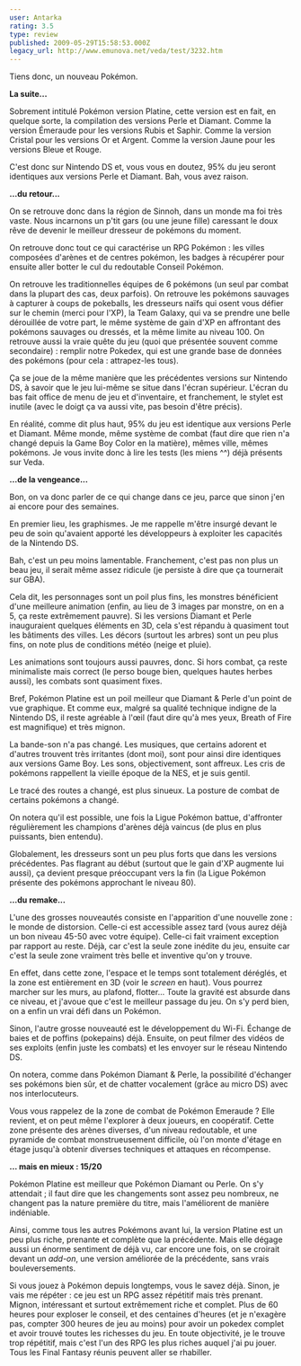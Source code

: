 ```yaml
---
user: Antarka
rating: 3.5
type: review
published: 2009-05-29T15:58:53.000Z
legacy_url: http://www.emunova.net/veda/test/3232.htm
---
```

Tiens donc, un nouveau Pokémon.  

  

**La suite...**  

  

Sobrement intitulé Pokémon version Platine, cette version est en fait, en quelque sorte, la compilation des versions Perle et Diamant. Comme la version Émeraude pour les versions Rubis et Saphir. Comme la version Cristal pour les versions Or et Argent. Comme la version Jaune pour les versions Bleue et Rouge.  

  

C'est donc sur Nintendo DS et, vous vous en doutez, 95% du jeu seront identiques aux versions Perle et Diamant. Bah, vous avez raison.  

  

**...du retour...**  

  

On se retrouve donc dans la région de Sinnoh, dans un monde ma foi très vaste. Nous incarnons un p'tit gars (ou une jeune fille) caressant le doux rêve de devenir le meilleur dresseur de pokémons du moment.  

  

On retrouve donc tout ce qui caractérise un RPG Pokémon : les villes composées d'arènes et de centres pokémon, les badges à récupérer pour ensuite aller botter le cul du redoutable Conseil Pokémon.  

  

On retrouve les traditionnelles équipes de 6 pokémons (un seul par combat dans la plupart des cas, deux parfois). On retrouve les pokémons sauvages à capturer à coups de pokeballs, les dresseurs naïfs qui osent vous défier sur le chemin (merci pour l'XP), la Team Galaxy, qui va se prendre une belle dérouillée de votre part, le même système de gain d'XP en affrontant des pokémons sauvages ou dressés, et la même limite au niveau 100\. On retrouve aussi la vraie quête du jeu (quoi que présentée souvent comme secondaire) : remplir notre Pokedex, qui est une grande base de données des pokémons (pour cela : attrapez-les tous).  

  

Ça se joue de la même manière que les précédentes versions sur Nintendo DS, à savoir que le jeu lui-même se situe dans l'écran supérieur. L'écran du bas fait office de menu de jeu et d'inventaire, et franchement, le stylet est inutile (avec le doigt ça va aussi vite, pas besoin d'être précis).  

  

En réalité, comme dit plus haut, 95% du jeu est identique aux versions Perle et Diamant. Même monde, même système de combat (faut dire que rien n'a changé depuis la Game Boy Color en la matière), mêmes ville, mêmes pokémons. Je vous invite donc à lire les tests (les miens ^^) déjà présents sur Veda.  

  

**...de la vengeance...**  

  

Bon, on va donc parler de ce qui change dans ce jeu, parce que sinon j'en ai encore pour des semaines.  

  

En premier lieu, les graphismes. Je me rappelle m'être insurgé devant le peu de soin qu'avaient apporté les développeurs à exploiter les capacités de la Nintendo DS.  

  

Bah, c'est un peu moins lamentable. Franchement, c'est pas non plus un beau jeu, il serait même assez ridicule (je persiste à dire que ça tournerait sur GBA).  

  

Cela dit, les personnages sont un poil plus fins, les monstres bénéficient d'une meilleure animation (enfin, au lieu de 3 images par monstre, on en a 5, ça reste extrêmement pauvre). Si les versions Diamant et Perle inauguraient quelques éléments en 3D, cela s'est répandu à quasiment tout les bâtiments des villes. Les décors (surtout les arbres) sont un peu plus fins, on note plus de conditions météo (neige et pluie).  

  

Les animations sont toujours aussi pauvres, donc. Si hors combat, ça reste minimaliste mais correct (le perso bouge bien, quelques hautes herbes aussi), les combats sont quasiment fixes.  

  

Bref, Pokémon Platine est un poil meilleur que Diamant & Perle d'un point de vue graphique. Et comme eux, malgré sa qualité technique indigne de la Nintendo DS, il reste agréable à l'œil (faut dire qu'à mes yeux, Breath of Fire est magnifique) et très mignon.  

  

La bande-son n'a pas changé. Les musiques, que certains adorent et d'autres trouvent très irritantes (dont moi), sont pour ainsi dire identiques aux versions Game Boy. Les sons, objectivement, sont affreux. Les cris de pokémons rappellent la vieille époque de la NES, et je suis gentil.  

  

Le tracé des routes a changé, est plus sinueux. La posture de combat de certains pokémons a changé.  

  

On notera qu'il est possible, une fois la Ligue Pokémon battue, d'affronter régulièrement les champions d'arènes déjà vaincus (de plus en plus puissants, bien entendu).  

  

Globalement, les dresseurs sont un peu plus forts que dans les versions précédentes. Pas flagrant au début (surtout que le gain d'XP augmente lui aussi), ça devient presque préoccupant vers la fin (la Ligue Pokémon présente des pokémons approchant le niveau 80).  

  

**...du remake...**  

  

L'une des grosses nouveautés consiste en l'apparition d'une nouvelle zone : le monde de distorsion. Celle-ci est accessible assez tard (vous aurez déjà un bon niveau 45-50 avec votre équipe). Celle-ci fait vraiment exception par rapport au reste. Déjà, car c'est la seule zone inédite du jeu, ensuite car c'est la seule zone vraiment très belle et inventive qu'on y trouve.  

  

En effet, dans cette zone, l'espace et le temps sont totalement déréglés, et la zone est entièrement en 3D (voir le _screen_ en haut). Vous pourrez marcher sur les murs, au plafond, flotter... Toute la gravité est absurde dans ce niveau, et j'avoue que c'est le meilleur passage du jeu. On s'y perd bien, on a enfin un vrai défi dans un Pokémon.  

  

Sinon, l'autre grosse nouveauté est le développement du Wi-Fi. Échange de baies et de poffins (pokepains) déjà. Ensuite, on peut filmer des vidéos de ses exploits (enfin juste les combats) et les envoyer sur le réseau Nintendo DS.  

  

On notera, comme dans Pokémon Diamant & Perle, la possibilité d'échanger ses pokémons bien sûr, et de chatter vocalement (grâce au micro DS) avec nos interlocuteurs.  

  

Vous vous rappelez de la zone de combat de Pokémon Emeraude ? Elle revient, et on peut même l'explorer à deux joueurs, en coopératif. Cette zone présente des arènes diverses, d'un niveau redoutable, et une pyramide de combat monstrueusement difficile, où l'on monte d'étage en étage jusqu'à obtenir diverses techniques et attaques en récompense.  

  

**... mais en mieux : 15/20**  

  

Pokémon Platine est meilleur que Pokémon Diamant ou Perle. On s'y attendait ; il faut dire que les changements sont assez peu nombreux, ne changent pas la nature première du titre, mais l'améliorent de manière indéniable.  

  

Ainsi, comme tous les autres Pokémons avant lui, la version Platine est un peu plus riche, prenante et complète que la précédente. Mais elle dégage aussi un énorme sentiment de déjà vu, car encore une fois, on se croirait devant un _add-on_, une version améliorée de la précédente, sans vrais bouleversements.  

  

Si vous jouez à Pokémon depuis longtemps, vous le savez déjà. Sinon, je vais me répéter : ce jeu est un RPG assez répétitif mais très prenant. Mignon, intéressant et surtout extrêmement riche et complet. Plus de 60 heures pour exploser le conseil, et des centaines d'heures (et je n'exagère pas, compter 300 heures de jeu au moins) pour avoir un pokedex complet et avoir trouvé toutes les richesses du jeu. En toute objectivité, je le trouve trop répétitif, mais c'est l'un des RPG les plus riches auquel j'ai pu jouer. Tous les Final Fantasy réunis peuvent aller se rhabiller.